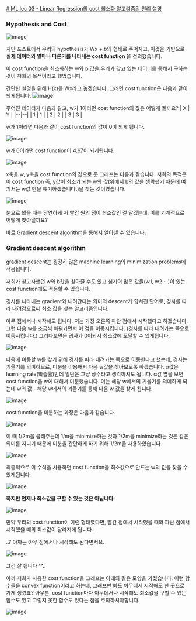 [# ML lec 03 - Linear Regression의 cost 최소화 알고리즘의 원리 설명](https://youtu.be/TxIVr-nk1so)

### Hypothesis and Cost
![image](https://user-images.githubusercontent.com/76269316/117428981-8865e600-af61-11eb-8f8b-3a088fef1891.png)

지난 포스트에서 우리의 hypothesis가 Wx + b의 형태로 주어지고, 이것을 기반으로 **실제 데이터와 얼마나 다른가를 나타내는 cost function** 을 정의했습니다.

이 cost function을 최소화하는 w와 b 값을 우리가 갖고 있는 데이터를 통해서 구하는 것이 저희의 목적이라고 했었습니다.

간단한 설명을 위해 H(x)를 Wx라고 놓겠습니다. 그러면 cost function은 다음과 같이 되게됩니다.
![image](https://user-images.githubusercontent.com/76269316/117429028-93b91180-af61-11eb-9753-be90931c5973.png)


주어진 데이터가 다음과 같고, w가 1이라면 cost function의 값은 어떻게 될까요?
| X | Y |
|--|--|
| 1 | 1 |
| 2 | 2 |
| 3 | 3 |

w가 1이라면 다음과 같이 cost function의 값이 0이 되게 됩니다.

![image](https://user-images.githubusercontent.com/76269316/117428841-62404600-af61-11eb-826e-f6fab351d023.png)


w가 0이라면 cost function이 4.67이 되게됩니다.

![image](https://user-images.githubusercontent.com/76269316/117428801-594f7480-af61-11eb-8bae-5cdbeb9c3366.png)

x축을 w, y축을 cost function의 값으로 둔 그래프는 다음과 같습니다.
저희의 목적은 이 cost function 즉, y값이 최소가 되는 w의 값(위에서 b의 값을 생략했기 때문에 여기서는 w값 만을 얘기하겠습니다.)을 찾는 것이였습니다.

![image](https://user-images.githubusercontent.com/76269316/117429770-53a65e80-af62-11eb-9230-db261d7c848e.png)

눈으로 봤을 때는 당연하게 저 빨간 원의 점이 최소값인 걸 알겠는데, 이를 기계적으로 어떻게 찾아낼까요?

바로 Gradient descent algorithm을 통해서 알아낼 수 있습니다.

### Gradient descent algorithm
gradient descent는 굉장히 많은 machine learning의 minimization problems에 적용됩니다.

저희가 찾고자했던 w와 b값을 찾아줄 수도 있고 심지어 많은 값들(w1, w2 ···)이 있는 cost function에도 적용할 수 있습니다.

경사를 나타내는 gradient와 내려간다는 의미의 descent가 합쳐진 단어로, 경사를 따라 내려감으로써 최소 값을 찾는 알고리즘입니다.

아무 점에서나 시작해도 됩니다. 저는 가장 오른쪽 파란 점에서 시작했다고 하겠습니다.
그런 다음 w를 조금씩 바꿔가면서 이 점을 이동시킵니다. (경사를 따라 내려가는 쪽으로 이동시킵니다.)
그러다보면은 경사가 0이되서 최소값에 도달할 수 있게됩니다.

![image](https://user-images.githubusercontent.com/76269316/117431097-ca902700-af63-11eb-87cb-114bd5869ae7.png)

다음에 이동할 w를 찾기 위해 경사를 따라 내려가는 쪽으로 이동한다고 했는데, 경사는 기울기를 의미하므로, 미분을 이용해서 다음 w값을 찾아보도록 하겠습니다.
α값은 learning rate(학습률)인데 일단은 그냥 상수라고 생각하셔도 됩니다.
α값 옆을 보면 cost function을 w에 대해서 미분했습니다. 이는 해당 w에서의 기울기를 의미하게 되는데 
w의 값 - 해당 w에서의 기울기를 통해 다음 w 값을 찾게 됩니다.

![image](https://user-images.githubusercontent.com/76269316/117432382-42ab1c80-af65-11eb-9706-ec10fee25d13.png)

cost function을 미분하는 과정은 다음과 같습니다.

![image](https://user-images.githubusercontent.com/76269316/117433248-3ffcf700-af66-11eb-92c9-6d7e8639aa4b.png)


이 때 1/2m을 곱해주는데 1/m을 minimize하는 것과 1/2m을 minimize하는 것은 같은 의미를 지니기 때문에 미분을 간단하게 하기 위해 1/2m을 사용하였습니다.

![image](https://user-images.githubusercontent.com/76269316/117431945-c1538a00-af64-11eb-910b-e1249e3aae4c.png)

최종적으로 이 수식을 사용하면 cost function을 최소값으로 만드는 w의 값을 찾을 수 있게됩니다.

![image](https://user-images.githubusercontent.com/76269316/117433462-763a7680-af66-11eb-9b68-b8c7f83f1e63.png)

**하지만 언제나 최소값을 구할 수 있는 것은 아닙니다.**

![image](https://user-images.githubusercontent.com/76269316/117433976-109aba00-af67-11eb-8b71-a4e02ab638ba.png)

만약 우리의 cost function이 이런 형태였다면, 빨간 점에서 시작했을 때와 파란 점에서 시작했을 떄의 최소값이 달라지게 됩니다..

..? 아까는 아무 점에서나 시작해도 된다면서요.

![image](https://user-images.githubusercontent.com/76269316/117434525-be0dcd80-af67-11eb-963e-1958b76a476d.png)

그건 잘 됩니다 ^^..

아까 저희가 사용한 cost function을 그래프는 아래와 같은 모양을 가졌습니다.
이런 함수들을 convex function이라고 하는데, 그래프만 봐도 아무데서 시작해도 한 곳으로 가게 생겼죠?
아무튼, cost function마다 아무데서나 시작해도 최소값을 구할 수 있는 함수도 있고 그렇지 못한 함수도 있다는 점을 주의하셔야합니다.

![image](https://user-images.githubusercontent.com/76269316/117434104-3758f080-af67-11eb-8761-a65bfaed24a1.png)
